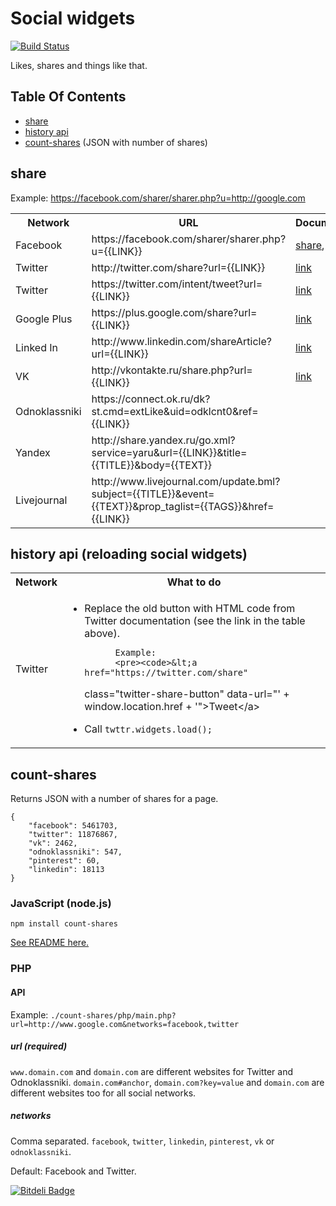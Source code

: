 # Social widgets

[![Build Status](https://travis-ci.org/clexit/social-widgets.png?branch=master)](https://travis-ci.org/clexit/social-widgets)

Likes, shares and things like that.



## Table Of Contents

* [share](#share)
* [history api](#historyapi)
* [count-shares](#count-shares) (JSON with number of shares)



<a name='share'></a>
## share

Example: https://facebook.com/sharer/sharer.php?u=http://google.com

<table>
  <tr>
    <th>Network</th>
    <th>URL</th>
    <th>Documentation</th>
  </tr>
  <tr>
    <td>Facebook</td>
    <td>https://facebook.com/sharer/sharer.php?u={{LINK}}</td>
    <td>
      <a href="https://developers.facebook.com/docs/plugins/share-button/">share</a>,
      <a href="https://developers.facebook.com/docs/plugins/like-button/">like</a>
    </td>
  </tr>
  <tr>
    <td>Twitter</td>
    <td>http://twitter.com/share?url={{LINK}}</td>
    <td><a href="https://about.twitter.com/resources/buttons">link</a></td>
  </tr>
  <tr>
    <td>Twitter</td>
    <td>https://twitter.com/intent/tweet?url={{LINK}}</td>
    <td><a href="https://about.twitter.com/resources/buttons">link</a></td>
  </tr>
  <tr>
    <td>Google Plus</td>
    <td>https://plus.google.com/share?url={{LINK}}</td>
    <td>
      <a href="https://developers.google.com/+/plugins/share/#sharelink">link</a>
    </td>
  </tr>
  <tr>
    <td>Linked In</td>
    <td>http://www.linkedin.com/shareArticle?url={{LINK}}</td>
    <td>
      <a href="https://developer.linkedin.com/documents/share-linkedin">link</a>
    </td>
  </tr>
  <tr>
    <td>VK</td>
    <td>http://vkontakte.ru/share.php?url={{LINK}}</td>
    <td>
      <a href="http://vk.com/developers.php?oid=-17680044&p=Share">link</a>
    </td>
  </tr>
  <tr>
    <td>Odnoklassniki</td>
    <td>https://connect.ok.ru/dk?st.cmd=extLike&uid=odklcnt0&ref={{LINK}}</td>
    <td></td>
  </tr>
  <tr>
    <td>Yandex</td>
    <td>http://share.yandex.ru/go.xml?service=yaru&url={{LINK}}&title={{TITLE}}&body={{TEXT}}</td>
    <td></td>
  </tr>
  <tr>
    <td>Livejournal</td>
    <td>http://www.livejournal.com/update.bml?subject={{TITLE}}&event={{TEXT}}&prop_taglist={{TAGS}}&href={{LINK}}</td>
    <td></td>
  </tr>
</table>



<a name='historyapi'></a>
## history api (reloading social widgets)

<table>
  <tr>
    <th>Network</th>
    <th>What to do</th>
  </tr>
  <tr>
    <td>Twitter</td>
    <td>
      <ul>
        <li>
          Replace the old button with HTML code from Twitter documentation (see the link in the table above).<br/>
          
          Example:
          <pre><code>&lt;a href="https://twitter.com/share"
   class="twitter-share-button"
   data-url="' + window.location.href + '">Tweet&lt;/a></li>
          </code></pre>
        </li>
        <li>Call <code>twttr.widgets.load();</code></li>
      </ul>
    </td>
  </tr>
</table>



<a name='count-shares'></a>
## count-shares

Returns JSON with a number of shares for a page.

```
{
    "facebook": 5461703,
    "twitter": 11876867,
    "vk": 2462,
    "odnoklassniki": 547,
    "pinterest": 60,
    "linkedin": 18113
}
```

### JavaScript (node.js)

`npm install count-shares`

<a href="https://github.com/clexit/social-widgets/tree/master/count-shares/javascript%20(nodejs)/count-shares">See README here.</a>

### PHP

#### API

Example: `./count-shares/php/main.php?url=http://www.google.com&networks=facebook,twitter`

##### url (required)

`www.domain.com` and `domain.com` are different websites for Twitter and Odnoklassniki. `domain.com#anchor`, `domain.com?key=value` and `domain.com` are different websites too for all social networks.

##### networks

Comma separated. `facebook`, `twitter`, `linkedin`, `pinterest`, `vk` or `odnoklassniki`.

Default: Facebook and Twitter.


[![Bitdeli Badge](https://d2weczhvl823v0.cloudfront.net/clexit/social-widgets/trend.png)](https://bitdeli.com/free "Bitdeli Badge")

